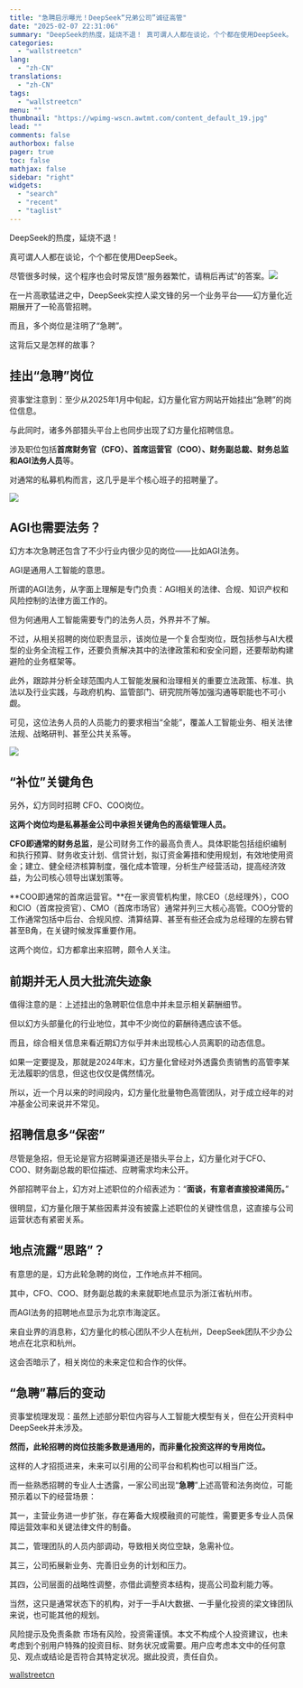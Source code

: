 ```yaml
---
title: "急聘启示曝光！DeepSeek“兄弟公司”诚征高管"
date: "2025-02-07 22:31:06"
summary: "DeepSeek的热度，延烧不退！ 真可谓人人都在谈论，个个都在使用DeepSeek。 尽管很多时候..."
categories:
  - "wallstreetcn"
lang:
  - "zh-CN"
translations:
  - "zh-CN"
tags:
  - "wallstreetcn"
menu: ""
thumbnail: "https://wpimg-wscn.awtmt.com/content_default_19.jpg"
lead: ""
comments: false
authorbox: false
pager: true
toc: false
mathjax: false
sidebar: "right"
widgets:
  - "search"
  - "recent"
  - "taglist"
---
```


DeepSeek的热度，延烧不退！

真可谓人人都在谈论，个个都在使用DeepSeek。

尽管很多时候，这个程序也会时常反馈“服务器繁忙，请稍后再试”的答案。![](https://wpimg-wscn.awtmt.com/bbb0afcb-7e8e-4144-a0b9-3f4fe60c13fb.jpeg)

在一片高歌猛进之中，DeepSeek实控人梁文锋的另一个业务平台——幻方量化近期展开了一轮高管招聘。

而且，多个岗位是注明了“急聘”。

这背后又是怎样的故事？

**挂出“急聘”岗位**
------------

资事堂注意到：至少从2025年1月中旬起，幻方量化官方网站开始挂出“急聘”的岗位信息。

与此同时，诸多外部猎头平台上也同步出现了幻方量化招聘信息。

涉及职位包括**首席财务官（CFO）、首席运营官（COO）、财务副总裁、财务总监和AGI法务人员**等。

对通常的私募机构而言，这几乎是半个核心班子的招聘量了。

![](https://wpimg-wscn.awtmt.com/9570a51e-23e9-42a0-91b2-38110d915665.jpeg)

**AGI也需要法务？**
-------------

幻方本次急聘还包含了不少行业内很少见的岗位——比如AGI法务。

AGI是通用人工智能的意思。

所谓的AGI法务，从字面上理解是专门负责：AGI相关的法律、合规、知识产权和风险控制的法律方面工作的。

但为何通用人工智能需要专门的法务人员，外界并不了解。

不过，从相关招聘的岗位职责显示，该岗位是一个复合型岗位，既包括参与AI大模型的业务全流程工作，还要负责解决其中的法律政策和和安全问题，还要帮助构建避险的业务框架等。

此外，跟踪并分析全球范围内人工智能发展和治理相关的重要立法政策、标准、执法以及行业实践，与政府机构、监管部门、研究院所等加强沟通等职能也不可小觑。

可见，这位法务人员的人员能力的要求相当“全能”，覆盖人工智能业务、相关法律法规、战略研判、甚至公共关系等。

![](https://wpimg-wscn.awtmt.com/c18cc6a2-d352-42a2-a12d-44b3a88a1a0e.jpeg)

**“补位”关键角色**
------------

另外，幻方同时招聘 CFO、COO岗位。

**这两个岗位均是私募基金公司中承担关键角色的高级管理人员。**

**CFO即通常的财务总监**，是公司财务工作的最高负责人。具体职能包括组织编制和执行预算、财务收支计划、信贷计划，拟订资金筹措和使用规划，有效地使用资金；建立、健全经济核算制度，强化成本管理，分析生产经营活动，提高经济效益，为公司核心领导出谋划策等。

**COO即通常的首席运营官。**在一家资管机构里，除CEO（总经理外），COO和CIO（首席投资官）、CMO（首席市场官）通常并列三大核心高管。COO分管的工作通常包括中后台、合规风控、清算结算、甚至有些还会成为总经理的左膀右臂甚至B角，在关键时候发挥重要作用。

这两个岗位，幻方都拿出来招聘，颇令人关注。

**前期并无人员大批流失迹象**
----------------

值得注意的是：上述挂出的急聘职位信息中并未显示相关薪酬细节。

但以幻方头部量化的行业地位，其中不少岗位的薪酬待遇应该不低。

而且，综合相关信息来看近期幻方似乎并未出现核心人员离职的动态信息。

如果一定要提及，那就是2024年末，幻方量化曾经对外透露负责销售的高管李某无法履职的信息，但这也仅仅是偶然情况。

所以，近一个月以来的时间段内，幻方量化批量物色高管团队，对于成立经年的对冲基金公司来说并不常见。

**招聘信息多“保密”**
-------------

尽管是急招，但无论是官方招聘渠道还是猎头平台上，幻方量化对于CFO、COO、财务副总裁的职位描述、应聘需求均未公开。

外部招聘平台上，幻方对上述职位的介绍表述为：“**面谈，有意者直接投递简历。**”

很明显，幻方量化限于某些因素并没有披露上述职位的关键性信息，这直接与公司运营状态有紧密关系。

**地点流露“思路”？**
-------------

有意思的是，幻方此轮急聘的岗位，工作地点并不相同。

其中，CFO、COO、财务副总裁的未来就职地点显示为浙江省杭州市。

而AGI法务的招聘地点显示为北京市海淀区。

来自业界的消息称，幻方量化的核心团队不少人在杭州，DeepSeek团队不少办公地点在北京和杭州。

这会否暗示了，相关岗位的未来定位和合作的伙伴。

**“急聘”幕后的变动**
-------------

资事堂梳理发现：虽然上述部分职位内容与人工智能大模型有关，但在公开资料中DeepSeek并未涉及。

**然而，此轮招聘的岗位技能多数是通用的，而非量化投资这样的专用岗位。**

这样的人才招揽进来，未来可以引用的公司平台和机构也可以相当广泛。

而一些熟悉招聘的专业人士透露，一家公司出现“**急聘**”上述高管和法务岗位，可能预示着以下的经营场景：

其一，主营业务进一步扩张，存在筹备大规模融资的可能性，需要更多专业人员保障运营效率和关键法律文件的制备。

其二，管理团队的人员内部调动，导致相关岗位空缺，急需补位。

其三，公司拓展新业务、完善旧业务的计划和压力。

其四，公司层面的战略性调整，亦借此调整资本结构，提高公司盈利能力等。

当然，这只是通常状态下的机构，对于一手AI大数据、一手量化投资的梁文锋团队来说，也可能其他的规划。

风险提示及免责条款
市场有风险，投资需谨慎。本文不构成个人投资建议，也未考虑到个别用户特殊的投资目标、财务状况或需要。用户应考虑本文中的任何意见、观点或结论是否符合其特定状况。据此投资，责任自负。

[wallstreetcn](https://wallstreetcn.com/articles/3740619)
